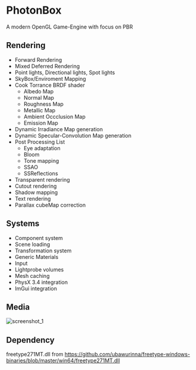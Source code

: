 # PhotonBox
A modern OpenGL Game-Engine with focus on PBR

## Rendering 
- Forward Rendering
- Mixed Deferred Rendering
- Point lights, Directional lights, Spot lights
- SkyBox/Enviroment Mapping
- Cook Torrance BRDF shader
  - Albedo Map
  - Normal Map
  - Roughness Map
  - Metallic Map
  - Ambient Occclusion Map
  - Emission Map
- Dynamic Irradiance Map generation
- Dynamic Specular-Convolution Map generation
- Post Processing List
  - Eye adaptation
  - Bloom
  - Tone mapping
  - SSAO
  - SSReflections
- Transparent rendering
- Cutout rendering
- Shadow mapping
- Text rendering
- Parallax cubeMap correction  

## Systems
- Component system
- Scene loading
- Transformation system
- Generic Materials
- Input
- Lightprobe volumes
- Mesh caching
- PhysX 3.4 integration
- ImGui integration

## Media

![screenshot_1](https://user-images.githubusercontent.com/7956606/35122763-2d3a2934-fca0-11e7-8f38-552fcc106b7e.png)

## Dependency
freetype271MT.dll from
https://github.com/ubawurinna/freetype-windows-binaries/blob/master/win64/freetype271MT.dll

